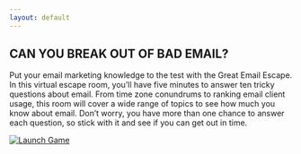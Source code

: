 ```yaml
---
layout: default
---
```


<section>
    <div class="container">
        <h2>CAN YOU BREAK OUT OF BAD EMAIL?</h2>
        <p>Put your email marketing knowledge to the test with the Great Email Escape. In this virtual escape room, you’ll have five minutes to answer ten tricky questions about email. From time zone conundrums to ranking email client usage, this room will cover a wide range of topics to see how much you know about email. Don’t worry, you have more than one chance to answer each question, so stick with it and see if you can get out in time.</p>
        <a href="#" id="rpGameLaunch">
            <img src="{{ site.baseurl }}/assets/arcade-default.png" alt="Launch Game" />
        </a>
    </div>
</section>
<div id="rpGameModal">
    <div id="rpGameWrapper">
        <div id="rpGame"></div>
    </div>
</div>
